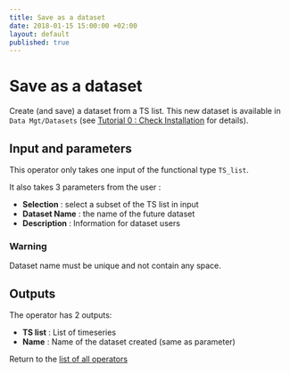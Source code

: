 ```yaml
---
title: Save as a dataset
date: 2018-01-15 15:00:00 +02:00
layout: default
published: true
---
```

# Save as a dataset

Create (and save) a dataset from a TS list.
This new dataset is available in `Data Mgt/Datasets` (see [Tutorial 0 : Check Installation](/doc/tutorials/tuto_basics.html) for details).

## Input and parameters

This operator only takes one input of the functional type `TS_list`.

It also takes 3 parameters from the user :

- **Selection** : select a subset of the TS list in input
- **Dataset Name** : the name of the future dataset
- **Description** : Information for dataset users

### Warning
Dataset name must be unique and not contain any space.


## Outputs

The operator has 2 outputs:

- **TS list** : List of timeseries
- **Name** : Name of the dataset created (same as parameter)


Return to the [list of all operators](/operators.html)
